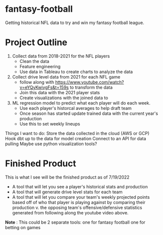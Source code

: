 # fantasy-football
Getting historical NFL data to try and win my fantasy football league.

# Project Outline
1. Collect data from 2018-2021 for the NFL players
   - Clean the data
   - Feature engineering
   - Use data in Tableau to create charts to analyze the data
2. Collect drive level data from 2021 for each NFL game
   - follow along with https://www.youtube.com/watch?v=eYQyKwivgFs&t=159s to transform the data
   - Join this data with the 2021 player stats
   - Create visualizations with the joined data to
3. ML regression model to predict what each player will do each week.
   - Use each player's historcal averages to help draft team
   - Once season has started update trained data with the current year's production
   - Use this to set weekly lineups


Things I want to do:
Store the data collected in the cloud (AWS or GCP)
Hook dbt up to the data for model creation
Connect to an API for data pulling
Maybe use python visualization tools?


# Finished Product
This is what I see will be the finished product as of 7/19/2022
- A tool that will let you see a player's historical stats and production
- A tool that will generate drive level stats for each team
- A tool that will let you compare your team's weekly projected points based off of who that player is playing against by comparing their production v. the opposing team's offensive/defensive statistics generated from following along the youtube video above.

<strong>Note</strong> : This could be 2 separate tools: one for fantasy football one for betting on games